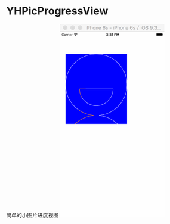 # YHPicProgressView
简单的小图片进度视图
![image](https://github.com/zhouyuhua/YHPicProgressView/raw/master/ppv.gif)